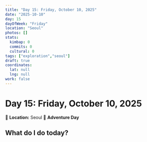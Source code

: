 ```yaml
---
title: "Day 15: Friday, October 10, 2025"
date: "2025-10-10"
day: 15
dayOfWeek: "Friday"
location: "Seoul"
photos: []
stats:
  kimbap: 0
  commits: 0
  cultural: 0
tags: ["exploration","seoul"]
draft: true
coordinates:
  lat: null
  lng: null
work: false
---
```

# Day 15: Friday, October 10, 2025

📍 **Location:** Seoul
🎒 **Adventure Day**

## What do I do today?


